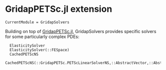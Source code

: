 # GridapPETSc.jl extension

```@meta
CurrentModule = GridapSolvers
```

Building on top of [GridapPETSc.jl](https://github.com/gridap/GridapPETSc.jl), GridapSolvers provides specific solvers for some particularly complex PDEs:

```@docs
  ElasticitySolver
  ElasticitySolver(::FESpace)
  CachedPETScNS
  CachedPETScNS(::GridapPETSc.PETScLinearSolverNS,::AbstractVector,::AbstractVector)
```
